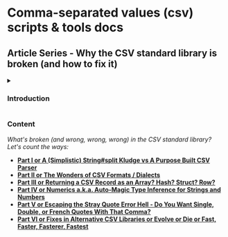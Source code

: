 # Comma-separated values (csv) scripts & tools docs



## Article Series - Why the CSV standard library is broken (and how to fix it)


<details>
  <summary><h3>Introduction</h3></summary>

<!-- break -->

Reminder:  Dear [James Edward Gray II](https://twitter.com/JEG2), We love you. We thank you for your code.
You're a genius. You're beautiful. [We stand on your shoulders. You're a giant.¹](https://en.wikipedia.org/wiki/Standing_on_the_shoulders_of_giants)
Please, please, please - these articles are NOT about you.
It's about the code and how to fix it.

>  I'm seeing from you is that we should not consider people's feelings when criticizing their work. [...]
>  Please take time to sit down [..] and offer an apology to the author of the CSV library.

[I Apologize - Sorry, Sorry, Sorry - Why the standard CSV library author deserves our hugs and thank yous and why new giants are wanted »](sorry-sorry-sorry.md)

> "Criticism is something we can avoid easily by saying nothing, doing nothing, and being nothing."
>
> --  Aristotle

---
¹: stand on someone's shoulders - to make discoveries, insights, or progress due to the discoveries or previous work of those who have come before.

</details>



### Content

_What's broken (and wrong, wrong, wrong) in the CSV standard library? Let's count the ways:_

- [**Part I or A (Simplistic) String#split Kludge vs A Purpose Built CSV Parser**](why-the-csv-stdlib-is-broken.md)
- [**Part II or The Wonders of CSV Formats / Dialects**](csv-formats.md)
- [**Part III or Returning a CSV Record as an Array? Hash? Struct? Row?**](csv-array-hash-struct.md)
- [**Part IV or Numerics a.k.a. Auto-Magic Type Inference for Strings and Numbers**](csv-numerics.md)
- [**Part V or Escaping the Stray Quote Error Hell - Do You Want Single, Double, or French Quotes With That Comma?**](csv-quotes.md)
- [**Part VI or Fixes in Alternative CSV Libraries or Evolve or Die or Fast, Faster, Fasterer, Fastest**](csv-libraries.md)


<!--

> "He has a right to criticize, who has a heart to help."
>
> -- Abraham Lincoln


-->
